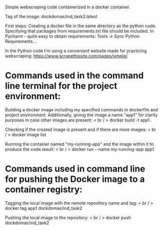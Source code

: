 Simple webscraping code containerized in a docker container.

Tag of the image:
dockdomas/ind_task2:latest

First steps:
Creating a docker file in the same directory as the python code.
Specifying that packages from requirements.txt file should be included.
In Pycharm - quite easy to obtain requirements: Tools -> Sync Python Requirements...

In the Python code I'm using a convenient website made for practicing webscraping: https://www.scrapethissite.com/pages/simple/

# Commands used in the command line terminal for the project environment:

Building a docker image including my specified commands in dockerfile and project environment. Additionally, giving the image a name "app1" for clarity purposes in case other images are present: < br / >
docker build -t app1 . 

Checking if the created image is present and if there are more images: < br / >
docker image list

Running the container named "my-running-app" and the image within it to produce the code result: < br / >
docker run --name my-running-app app1

# Commands used in command line for pushing the Docker image to a container registry:

Tagging the local image with the remote repository name and tag: < br / >
docker tag app1 dockdomas/ind_task2

Pushing the local image to the repository: < br / >
docker push dockdomas/ind_task2

